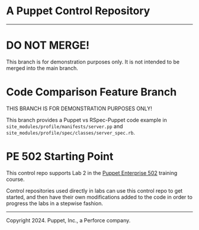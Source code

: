 # A Puppet Control Repository


---

# DO NOT MERGE!

This branch is for demonstration purposes only. It is not intended to be merged into the main branch.

# Code Comparison Feature Branch

THIS BRANCH IS FOR DEMONSTRATION PURPOSES ONLY!

This branch provides a Puppet vs RSpec-Puppet code example
in `site_modules/profile/manifests/server.pp` and
`site_modules/profile/spec/classes/server_spec.rb`.


# PE 502 Starting Point

This control repo supports Lab 2 in the [Puppet Enterprise 502](https://www.puppet.com/support/training) training course.

Control repositories used directly in labs can use this control repo to get started, and 
then have their own modifications added to the code in order to progress the labs in a
stepwise fashion.

---

Copyright 2024. Puppet, Inc., a Perforce company. 
